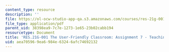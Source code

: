 ```yaml
---
content_type: resource
description: ''
file: https://ol-ocw-studio-app-qa.s3.amazonaws.com/courses/res-21g-001-the-user-friendly-classroom-fall-2020/aea705969ea6984e63246afc74692132_MITRES_21G_001F20_Assn7.pdf
file_type: application/pdf
parent_uid: 38398ea9-7c7e-1273-1e65-23b02cabb194
resourcetype: Document
title: 'RES.21G-001 The User-Friendly Classroom: Assignment 7 - Teaching Online'
uid: aea70596-9ea6-984e-6324-6afc74692132
---
```

